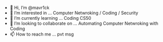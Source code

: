 - 👋 Hi, I’m @mavr1ck
- 👀 I’m interested in ... Computer Netwroking / Coding / Security
- 🌱 I’m currently learning ... Coding CS50
- 💞️ I’m looking to collaborate on ... Automating Computer Netwroking with Coding 
- 📫 How to reach me ... pvt msg

<!---
mavr1ck/mavr1ck is a ✨ special ✨ repository because its `README.md` (this file) appears on your GitHub profile.
You can click the Preview link to take a look at your changes.
--->
